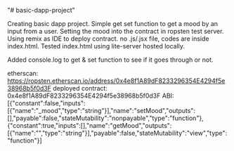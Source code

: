 "# basic-dapp-project" 

Creating basic dapp project. Simple get set function to get a mood by an input from a user. Setting the mood into the contract in ropsten test server.
Using remix as IDE to deploy contract. no .js/.jsx file, codes are inside index.html. Tested index.html using lite-server hosted locally.

Added console.log to get & set function to see if it goes through or not.

etherscan: https://ropsten.etherscan.io/address/0x4e8f1A89dF8233296354E4294f5e38968b5f0d3F
deployed contract: 0x4e8f1A89dF8233296354E4294f5e38968b5f0d3F
ABI: [{"constant":false,"inputs":[{"name":"_mood","type":"string"}],"name":"setMood","outputs":[],"payable":false,"stateMutability":"nonpayable","type":"function"},
    {"constant":true,"inputs":[],"name":"getMood","outputs":[{"name":"","type":"string"}],"payable":false,"stateMutability":"view","type":"function"}]



